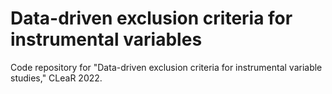 # Data-driven exclusion criteria for instrumental variables

Code repository for "Data-driven exclusion criteria for instrumental variable studies," CLeaR 2022.
